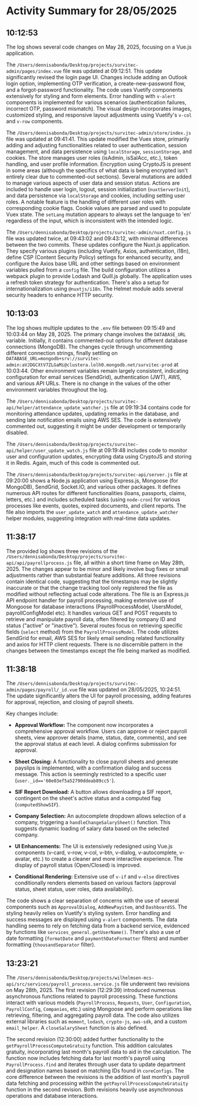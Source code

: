 # Activity Summary for 28/05/2025

## 10:12:53
The log shows several code changes on May 28, 2025, focusing on a Vue.js application.

The `/Users/dennisabonda/Desktop/projects/survitec-admin/pages/index.vue` file was updated at 09:12:51.  This update significantly revised the login page UI. Changes include adding an Outlook login option, implementing OTP verification, a create-new-password flow, and a forgot-password functionality.  The code uses Vuetify components extensively for styling and form elements.  Error handling with `v-alert` components is implemented for various scenarios (authentication failures, incorrect OTP, password mismatch).  The visual design incorporates images, customized styling, and responsive layout adjustments using Vuetify's `v-col` and `v-row` components.

The `/Users/dennisabonda/Desktop/projects/survitec-admin/store/index.js` file was updated at 09:41:41. This update modified the Vuex store, primarily adding and adjusting functionalities related to user authentication, session management, and data persistence using `localStorage`, `sessionStorage`, and cookies.  The store manages user roles (isAdmin, isSalAcc, etc.), token handling, and user profile information.  Encryption using CryptoJS is present in some areas (although the specifics of what data is being encrypted isn't entirely clear due to commented-out sections).  Several mutations are added to manage various aspects of user data and session status. Actions are included to handle user login, logout, session initialization (`nuxtServerInit`), and data persistence via `localStorage` and cookies, including setting user roles.  A notable feature is the handling of different user roles with corresponding cookie flags. Cookie values are parsed and used to populate Vuex state.  The  `setLang` mutation appears to always set the language to 'en' regardless of the input, which is inconsistent with the intended logic.

The `/Users/dennisabonda/Desktop/projects/survitec-admin/nuxt.config.js` file was updated twice, at 09:43:02 and 09:43:12, with minimal differences between the two commits.  These updates configure the Nuxt.js application.  They specify various plugins (including Vuetify, Axios, authentication, i18n), define CSP (Content Security Policy) settings for enhanced security, and configure the Axios base URL and other settings based on environment variables pulled from a `config` file. The build configuration utilizes a webpack plugin to provide Lodash and Quill.js globally. The application uses a refresh token strategy for authentication. There's also a setup for internationalization using `@nuxtjs/i18n`.  The Helmet module adds several security headers to enhance HTTP security.


## 10:13:03
The log shows multiple updates to the `.env` file between 09:15:49 and 10:03:44 on May 28, 2025.  The primary change involves the `DATABASE_URL` variable. Initially, it contains commented-out options for different database connections (MongoDB).  The changes cycle through uncommenting different connection strings,  finally settling on  `DATABASE_URL=mongodb+srv://survitec-admin:aVJDGCXtV7ZLGaMi@clustera.lolh0.mongodb.net/survitec-prod` at 10:03:44.  Other environment variables remain largely consistent, indicating configuration for email services (SendGrid), authentication (JWT), AWS, and various API URLs.  There is no change in the values of the other environment variables throughout the log.


The `/Users/dennisabonda/Desktop/projects/survitec-api/helper/attendance_update_watcher.js` file at 09:19:34 contains code for monitoring attendance updates, updating remarks in the database, and sending late notification emails using AWS SES.  The code is extensively commented out, suggesting it might be under development or temporarily disabled.


The `/Users/dennisabonda/Desktop/projects/survitec-api/helper/user_update_watch.js` file at 09:19:48 includes code to monitor user and configuration updates, encrypting data using CryptoJS and storing it in Redis.  Again, much of this code is commented out.


The `/Users/dennisabonda/Desktop/projects/survitec-api/server.js` file at 09:20:00 shows a Node.js application using Express.js, Mongoose (for MongoDB), SendGrid, Socket.IO, and various other packages. It defines numerous API routes for different functionalities (loans, passports, claims, letters, etc.) and includes scheduled tasks (using `node-cron`) for various processes like events, quotes, expired documents, and client reports.  The file also imports the `user_update_watch` and `attendance_update_watcher` helper modules, suggesting integration with real-time data updates.


## 11:38:17
The provided log shows three revisions of the `/Users/dennisabonda/Desktop/projects/survitec-api/api/payrollprocess.js` file, all within a short time frame on May 28th, 2025.  The changes appear to be minor and likely involve bug fixes or small adjustments rather than substantial feature additions.  All three revisions contain identical code, suggesting that the timestamps may be slightly inaccurate or that the change tracking tool only registered the file as modified without reflecting actual code alterations.  The file is an Express.js API endpoint handler for payroll processing, making extensive use of Mongoose for database interactions (PayrollProcessModel, UsersModel, payrollConfigModel etc).  It handles various GET and POST requests to retrieve and manipulate payroll data, often filtered by company ID and status ("active" or "inactive").  Several routes focus on retrieving specific fields (`select` method) from the `PayrollProcessModel`.  The code utilizes SendGrid for email, AWS SES for likely email sending related functionality and axios for HTTP client requests.  There is no discernible pattern in the changes between the timestamps except the file being marked as modified.


## 11:38:18
The `/Users/dennisabonda/Desktop/projects/survitec-admin/pages/payroll/_id.vue` file was updated on 28/05/2025, 10:24:51.  The update significantly alters the UI for payroll processing, adding features for approval, rejection, and closing of payroll sheets.

Key changes include:

* **Approval Workflow:**  The component now incorporates a comprehensive approval workflow.  Users can approve or reject payroll sheets, view approver details (name, status, date, comments), and see the approval status at each level.  A dialog confirms submission for approval.

* **Sheet Closing:**  A functionality to close payroll sheets and generate payslips is implemented, with a confirmation dialog and success message. This action is seemingly restricted to a specific user (`user._id=='60e03ef5a52790ddeab89cc5'`).

* **SIF Report Download:** A button allows downloading a SIF report, contingent on the sheet's active status and a computed flag (`computedShowSIF`).

* **Company Selection:** An autocomplete dropdown allows selection of a company, triggering a `handleChangeSalarySheet()` function.  This suggests dynamic loading of salary data based on the selected company.

* **UI Enhancements:** The UI is extensively redesigned using Vue.js components (v-card, v-row, v-col, v-btn, v-dialog, v-autocomplete, v-avatar, etc.) to create a cleaner and more interactive experience.  The display of payroll status (Open/Closed) is improved.

* **Conditional Rendering:** Extensive use of `v-if` and `v-else` directives conditionally renders elements based on various factors (approval status, sheet status, user roles, data availability).


The code shows a clear separation of concerns with the use of several components such as `ApprovalDialog`, `AddNewPayitem`, and `DashboardSS`.  The styling heavily relies on Vuetify's styling system.  Error handling and success messages are displayed using `v-alert` components.  The data handling seems to rely on fetching data from a backend service, evidenced by functions like `services_general.getUserName()`. There's also a use of date formatting (`formatDate` and `paymonthDateFormatter` filters) and number formatting (`thousandSeparator` filter).


## 13:23:21
The `/Users/dennisabonda/Desktop/projects/wilhelmsen-mcs-api/src/services/payroll_process.service.js` file underwent two revisions on May 28th, 2025.  The first revision (12:29:39) introduced numerous asynchronous functions related to payroll processing. These functions interact with various models (`PayrollProcess`, `Requests`, `User`, `Configuration`, `PayrollConfig`, `Companies`, etc.) using Mongoose and perform operations like retrieving, filtering, and aggregating payroll data.  The code also utilizes external libraries such as `moment`, `lodash`, `crypto-js`, `aws-sdk`, and a custom `email_helper`. A `closeSalarySheet` function is also defined.

The second revision (12:30:00) added further functionality to the `getPayrollProcessComputeGratuity` function. This addition calculates gratuity, incorporating last month's payroll data to aid in the calculation. The function now includes fetching data for last month's payroll using `PayrollProcess.find` and iterates through user data to update department and designation names based on matching IDs found in `coreConfigs`.  The core difference between the revisions is the addition of last month's payroll data fetching and processing within the `getPayrollProcessComputeGratuity` function in the second revision.  Both revisions heavily use asynchronous operations and database interactions.
